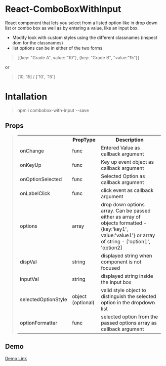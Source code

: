 # React-ComboBoxWithInput

React component that lets you select from a listed option like in drop down list or combo box as well as by entering a value, like an input box.

- Modify look with custom styles using the different classnames (inspect dom for the classnames)
-  list options can be in either of the two forms
 

   

>  [{key: "Grade A", value: "10"}, {key: "Grade B", "value:"15"}]

or

  

>   [10, 15] / ['10', '15']



# Intallation

> npm i combobox-with-input --save


Props
-----


> <table><tbody><tr><th></th><th>PropType</th><th>Description</th></tr><tr><td>onChange</td><td>func</td><td>Entered
> Value as callback
> argument</td></tr><tr><td>onKeyUp</td><td>func</td><td>Key up event
> object as callback
> argument</td></tr><tr><td>onOptionSelected</td><td>func</td><td>Selected
> Option as callback
> argument</td></tr><tr><td>onLabelClick</td><td>func</td><td>click
> event as callback
> argument</td></tr><tr><td>options</td><td>array</td><td>drop down
> options array. Can be passed either as array of objects formatted -
> {key:'key1', value:'value1'} or array of string - ['option1',
> 'option2] </td></tr><tr><td>dispVal</td><td>string</td><td>displayed
> string when component is not
> focused</td></tr><tr><td>inputVal</td><td>string</td><td>displayed
> string inside the input
> box</td></tr><tr><td>selectedOptionStyle</td><td>object
> (optional)</td><td>valid style object to distinguish the selected
> option in the dropdown list</td></tr><tr><td>optionFormatter</td><td>func</td><td>selected option from the passed options array as callback argument</td></tr></tbody></table>
Demo
----
[Demo Link](https://vishalvisd.github.io/React-ComboBoxWithInput/) 

 
      


